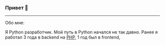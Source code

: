 ### Привет 👋

---

Обо мне:

Я Python разработчик. Мой путь в Python начался не так давно. Ранее я работал 3 года в backend на [PHP](https://icons8.ru/icon/fAMVO_fuoOuC/логотип-php), 1 год был в frontend, 

<!--
**Elelion/Elelion** is a ✨ _special_ ✨ repository because its `README.md` (this file) appears on your GitHub profile.

Here are some ideas to get you started:

- 🔭 I’m currently working on ...
- 🌱 I’m currently learning ...
- 👯 I’m looking to collaborate on ...
- 🤔 I’m looking for help with ...
- 💬 Ask me about ...
- 📫 How to reach me: ...
- 😄 Pronouns: ...
- ⚡ Fun fact: ...
-->
